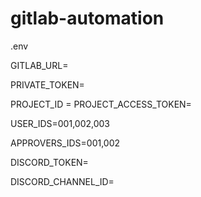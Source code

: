 # gitlab-automation

.env

GITLAB_URL=

PRIVATE_TOKEN=

PROJECT_ID = 
PROJECT_ACCESS_TOKEN=

USER_IDS=001,002,003

APPROVERS_IDS=001,002

DISCORD_TOKEN=

DISCORD_CHANNEL_ID=